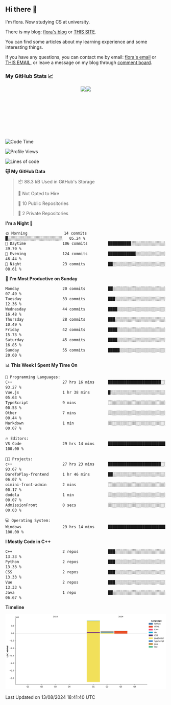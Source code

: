 ## Hi there 👋

I'm flora. Now studying CS at university. 

There is my blog: [flora's blog](https://florae006.github.io/) or [THIS SITE](https://dodolalorc.cn/). 

You can find some articles about my learning experience and some interesting things.

If you have any questions, you can contact me by email: [flora's email](mailto:chenflora124@gmail.com) or [THIS EMAIL](mailto:flora_chen2021@163.com), or leave a message on my blog through [comment board](https://florae006.github.io/comments/).

### My GitHub Stats 📈
<div style="display:flex;flex-direction:row;justify-content:center;">
  <img height="150" class="img" src="https://github-readme-stats.vercel.app/api?username=Florae006&count_private=true&show_icons=true&theme=graywhite&show_owner=true" />
  <img height="150" class="img" src="https://github-readme-stats.vercel.app/api/top-langs/?username=Florae006&layout=compact&theme=graywhite" />
</div>

<!--START_SECTION:waka-->
![Code Time](http://img.shields.io/badge/Code%20Time-164%20hrs%2054%20mins-blue)

![Profile Views](http://img.shields.io/badge/Profile%20Views-0-blue)

![Lines of code](https://img.shields.io/badge/From%20Hello%20World%20I%27ve%20Written-1.1%20million%20lines%20of%20code-blue)

**🐱 My GitHub Data** 

> 📦 88.3 kB Used in GitHub's Storage 
 > 
> 🚫 Not Opted to Hire
 > 
> 📜 10 Public Repositories 
 > 
> 🔑 2 Private Repositories 
 > 
**I'm a Night 🦉** 

```text
🌞 Morning                14 commits          █░░░░░░░░░░░░░░░░░░░░░░░░   05.24 % 
🌆 Daytime                106 commits         ██████████░░░░░░░░░░░░░░░   39.70 % 
🌃 Evening                124 commits         ████████████░░░░░░░░░░░░░   46.44 % 
🌙 Night                  23 commits          ██░░░░░░░░░░░░░░░░░░░░░░░   08.61 % 
```
📅 **I'm Most Productive on Sunday** 

```text
Monday                   20 commits          ██░░░░░░░░░░░░░░░░░░░░░░░   07.49 % 
Tuesday                  33 commits          ███░░░░░░░░░░░░░░░░░░░░░░   12.36 % 
Wednesday                44 commits          ████░░░░░░░░░░░░░░░░░░░░░   16.48 % 
Thursday                 28 commits          ███░░░░░░░░░░░░░░░░░░░░░░   10.49 % 
Friday                   42 commits          ████░░░░░░░░░░░░░░░░░░░░░   15.73 % 
Saturday                 45 commits          ████░░░░░░░░░░░░░░░░░░░░░   16.85 % 
Sunday                   55 commits          █████░░░░░░░░░░░░░░░░░░░░   20.60 % 
```


📊 **This Week I Spent My Time On** 

```text
💬 Programming Languages: 
C++                      27 hrs 16 mins      ███████████████████████░░   93.27 % 
Vue.js                   1 hr 38 mins        █░░░░░░░░░░░░░░░░░░░░░░░░   05.63 % 
TypeScript               9 mins              ░░░░░░░░░░░░░░░░░░░░░░░░░   00.53 % 
Other                    7 mins              ░░░░░░░░░░░░░░░░░░░░░░░░░   00.44 % 
Markdown                 1 min               ░░░░░░░░░░░░░░░░░░░░░░░░░   00.07 % 

🔥 Editors: 
VS Code                  29 hrs 14 mins      █████████████████████████   100.00 % 

🐱‍💻 Projects: 
c++                      27 hrs 23 mins      ███████████████████████░░   93.67 % 
DareToPlay-frontend      1 hr 46 mins        ██░░░░░░░░░░░░░░░░░░░░░░░   06.07 % 
oimini-front-admin       2 mins              ░░░░░░░░░░░░░░░░░░░░░░░░░   00.17 % 
dodola                   1 min               ░░░░░░░░░░░░░░░░░░░░░░░░░   00.07 % 
AdmissionFront           0 secs              ░░░░░░░░░░░░░░░░░░░░░░░░░   00.03 % 

💻 Operating System: 
Windows                  29 hrs 14 mins      █████████████████████████   100.00 % 
```

**I Mostly Code in C++** 

```text
C++                      2 repos             ███░░░░░░░░░░░░░░░░░░░░░░   13.33 % 
Python                   2 repos             ███░░░░░░░░░░░░░░░░░░░░░░   13.33 % 
CSS                      2 repos             ███░░░░░░░░░░░░░░░░░░░░░░   13.33 % 
Vue                      2 repos             ███░░░░░░░░░░░░░░░░░░░░░░   13.33 % 
Java                     1 repo              ██░░░░░░░░░░░░░░░░░░░░░░░   06.67 % 
```



**Timeline**

![Lines of Code chart](https://raw.githubusercontent.com/Florae006/Florae006/main/assets/bar_graph.png)


 Last Updated on 13/08/2024 18:41:40 UTC
<!--END_SECTION:waka-->

<!--
**Florae006/Florae006** is a ✨ _special_ ✨ repository because its `README.md` (this file) appears on your GitHub profile.

Here are some ideas to get you started:

- 🔭 I’m currently working on ...
- 🌱 I’m currently learning ...
- 👯 I’m looking to collaborate on ...
- 🤔 I’m looking for help with ...
- 💬 Ask me about ...
- 📫 How to reach me: ...
- 😄 Pronouns: ...
- ⚡ Fun fact: ...
  -->
